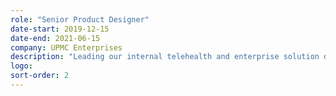 ```yaml
---
role: "Senior Product Designer"
date-start: 2019-12-15
date-end: 2021-06-15
company: UPMC Enterprises
description: "Leading our internal telehealth and enterprise solution design efforts. Building and formalizing processes for use across the department while also mentoring and aiding in evolving our UX maturity. Continuing to lead the design efforts for Vincent Payment Solutions and supporting design efforts for our Pharmacy team."
logo:
sort-order: 2
---
```

